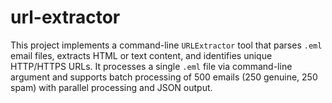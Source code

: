 # url-extractor
This project implements a command-line `URLExtractor` tool that parses `.eml` email files, extracts HTML or text content, and identifies unique HTTP/HTTPS URLs. It processes a single `.eml` file via command-line argument and supports batch processing of 500 emails (250 genuine, 250 spam) with parallel processing and JSON output.
